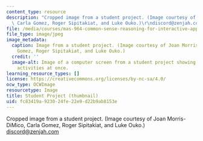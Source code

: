 ```yaml
---
content_type: resource
description: "Cropped image from a student project. (Image courtesy of Joan Morris-DiMico,\
  \ Carla Gomez, Roger Sipitakiat, and Luke Ouko.)\r\ndiscord@zenjah.com"
file: /media/courses/mas-964-common-sense-reasoning-for-interactive-applications-fall-2002/fc83419a923024fe22e9d22b9ab8153e_mas-964f02-th.jpg
file_type: image/jpeg
image_metadata:
  caption: Image from a student project. (Image courtesy of Joan Morris-DiMico, Carla
    Gomez, Roger Sipitakiat, and Luke Ouko.)
  credit: ''
  image-alt: Image of a computer screen from a student project showing four different
    activities at once.
learning_resource_types: []
license: https://creativecommons.org/licenses/by-nc-sa/4.0/
ocw_type: OCWImage
resourcetype: Image
title: Student Project (thumbnail)
uid: fc83419a-9230-24fe-22e9-d22b9ab8153e
---
```

Cropped image from a student project. (Image courtesy of Joan Morris-DiMico, Carla Gomez, Roger Sipitakiat, and Luke Ouko.)
discord@zenjah.com